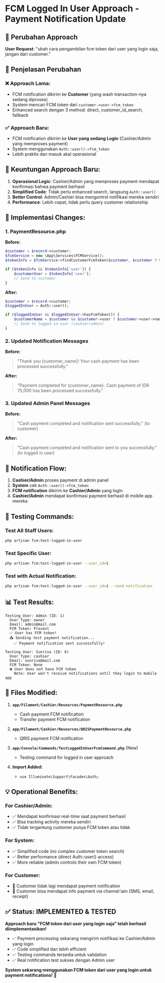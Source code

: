 # FCM Logged In User Approach - Payment Notification Update

## 🔄 Perubahan Approach

**User Request**: "ubah cara pengambilan fcm token dari user yang login saja, jangan dari customer."

## 📝 Penjelasan Perubahan

### ❌ **Approach Lama:**

-   FCM notification dikirim ke **Customer** (yang wash transaction-nya sedang diproses)
-   System mencari FCM token dari `customer->user->fcm_token`
-   Enhanced search dengan 3 method: direct, customer_id_search, fallback

### ✅ **Approach Baru:**

-   FCM notification dikirim ke **User yang sedang Login** (Cashier/Admin yang memproses payment)
-   System menggunakan `Auth::user()->fcm_token`
-   Lebih praktis dan masuk akal operasional

## 🎯 **Keuntungan Approach Baru:**

1. **Operasional Logic**: Cashier/Admin yang memproses payment mendapat konfirmasi bahwa payment berhasil
2. **Simplified Code**: Tidak perlu enhanced search, langsung `Auth::user()`
3. **Better Control**: Admin/Cashier bisa mengontrol notifikasi mereka sendiri
4. **Performance**: Lebih cepat, tidak perlu query customer relationship

## 🔧 **Implementasi Changes:**

### 1. PaymentResource.php

**Before:**

```php
$customer = $record->customer;
$fcmService = new \App\Services\FCMService();
$tokenInfo = $fcmService->findCustomerFcmToken($customer, $customer ? $customer->id : null);

if ($tokenInfo && $tokenInfo['user']) {
    $customerUser = $tokenInfo['user'];
    // Send to customer
}
```

**After:**

```php
$customer = $record->customer;
$loggedInUser = Auth::user();

if ($loggedInUser && $loggedInUser->hasFcmToken()) {
    $customerName = $customer && $customer->user ? $customer->user->name : 'Customer';
    // Send to logged in user (cashier/admin)
}
```

### 2. Updated Notification Messages

**Before:**

> "Thank you {customer_name}! Your cash payment has been processed successfully."

**After:**

> "Payment completed for {customer_name}. Cash payment of IDR 75,000 has been processed successfully."

### 3. Updated Admin Panel Messages

**Before:**

> "Cash payment completed and notification sent successfully." (to customer)

**After:**

> "Cash payment completed and notification sent to you successfully." (to logged in user)

## 📱 **Notification Flow:**

1. **Cashier/Admin** proses payment di admin panel
2. **System** cek `Auth::user()->fcm_token`
3. **FCM notification** dikirim ke **Cashier/Admin** yang login
4. **Cashier/Admin** mendapat konfirmasi payment berhasil di mobile app mereka

## 🧪 **Testing Commands:**

### Test All Staff Users:

```bash
php artisan fcm:test-logged-in-user
```

### Test Specific User:

```bash
php artisan fcm:test-logged-in-user --user_id=1
```

### Test with Actual Notification:

```bash
php artisan fcm:test-logged-in-user --user_id=1 --send-notification
```

## 📊 **Test Results:**

```
Testing User: Admin (ID: 1)
  User Type: owner
  Email: admin@mail.com
  FCM Token: Present
  ✅ User has FCM token!
  📤 Sending test payment notification...
    ✅ Payment notification sent successfully!

Testing User: Sunrise (ID: 6)
  User Type: cashier
  Email: sunrise@mail.com
  FCM Token: None
  ❌ User does not have FCM token
    Note: User won't receive notifications until they login to mobile app
```

## 🔧 **Files Modified:**

1. **`app/Filament/Cashier/Resources/PaymentResource.php`**

    - Cash payment FCM notification
    - Transfer payment FCM notification

2. **`app/Filament/Cashier/Resources/QRISPaymentResource.php`**

    - QRIS payment FCM notification

3. **`app/Console/Commands/TestLoggedInUserFcmCommand.php`** (New)

    - Testing command for logged in user approach

4. **Import Added:**
    - `use Illuminate\Support\Facades\Auth;`

## 💡 **Operational Benefits:**

### For Cashier/Admin:

-   ✅ Mendapat konfirmasi real-time saat payment berhasil
-   ✅ Bisa tracking activity mereka sendiri
-   ✅ Tidak tergantung customer punya FCM token atau tidak

### For System:

-   ✅ Simplified code (no complex customer token search)
-   ✅ Better performance (direct Auth::user() access)
-   ✅ More reliable (admin controls their own FCM token)

### For Customer:

-   📝 Customer tidak lagi mendapat payment notification
-   📝 Customer bisa mendapat info payment via channel lain (SMS, email, receipt)

## ✅ **Status: IMPLEMENTED & TESTED**

**Approach baru "FCM token dari user yang login saja" telah berhasil diimplementasikan!**

-   ✅ Payment processing sekarang mengirim notifikasi ke Cashier/Admin yang login
-   ✅ Code simplified dan lebih efficient
-   ✅ Testing commands tersedia untuk validation
-   ✅ Real notification test sukses dengan Admin user

**System sekarang menggunakan FCM token dari user yang login untuk payment notifications!** 🎉
